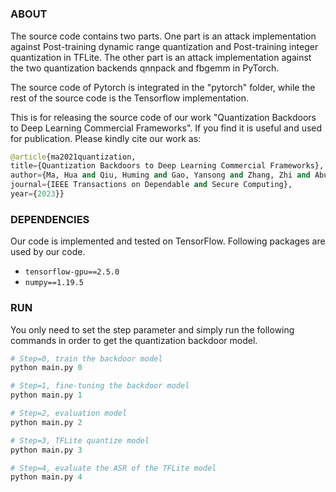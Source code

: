 #  

### ABOUT
The source code contains two parts. One part is an attack implementation against Post-training dynamic range quantization and Post-training integer quantization in TFLite. The other part is an attack implementation against the two quantization backends qnnpack and fbgemm in PyTorch.

The source code of Pytorch is integrated in the "pytorch" folder, while the rest of the source code is the Tensorflow implementation.

This is for releasing the source code of our work "Quantization Backdoors to Deep Learning Commercial Frameworks". If you find it is useful and used for publication. Please kindly cite our work as:
```python
@article{ma2021quantization,
title={Quantization Backdoors to Deep Learning Commercial Frameworks},
author={Ma, Hua and Qiu, Huming and Gao, Yansong and Zhang, Zhi and Abuadbba, Alsharif and Xue, Minhui and Fu, Anmin and Jiliang, Zhang and Al-Sarawi, Said and Abbott, Derek},
journal={IEEE Transactions on Dependable and Secure Computing},
year={2023}}
```

### DEPENDENCIES
Our code is implemented and tested on TensorFlow. Following packages are used by our code.
- `tensorflow-gpu==2.5.0`
- `numpy==1.19.5`

### RUN
You only need to set the step parameter and simply run the following commands in order to get the quantization backdoor model.
```python
# Step=0, train the backdoor model
python main.py 0

# Step=1, fine-tuning the backdoor model
python main.py 1

# Step=2, evaluation model
python main.py 2

# Step=3, TFLite quantize model
python main.py 3

# Step=4, evaluate the ASR of the TFLite model
python main.py 4
```
